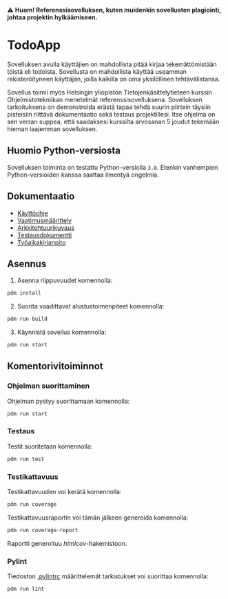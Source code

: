 ⚠️ **Huom! Referenssisovelluksen, kuten muidenkin sovellusten plagiointi, johtaa projektin hylkäämiseen.**

# TodoApp

Sovelluksen avulla käyttäjien on mahdollista pitää kirjaa tekemättömistään töistä eli todoista. Sovellusta on mahdollista käyttää useamman rekisteröityneen käyttäjän, joilla kaikilla on oma yksilöllinen tehtävälistansa.

Sovellus toimii myös Helsingin yliopiston Tietojenkäsittelytieteen kurssin Ohjelmistotekniikan menetelmät referenssisovelluksena. Sovelluksen tarkoituksena on demonstroida erästä tapaa tehdä suurin piirtein täysiin pisteisiin riittävä dokumentaatio sekä testaus projektillesi. Itse ohjelma on sen verran suppea, että saadaksesi kurssilta arvosanan 5 joudut tekemään hieman laajemman sovelluksen.

## Huomio Python-versiosta

Sovelluksen toiminta on testattu Python-versiolla `3.8`. Etenkin vanhempien Python-versioiden kanssa saattaa ilmentyä ongelmia.

## Dokumentaatio

- [Käyttöohje](./dokumentaatio/kayttoohje.md)
- [Vaatimusmäärittely](./dokumentaatio/vaatimusmaarittely.md)
- [Arkkitehtuurikuvaus](./dokumentaatio/arkkitehtuuri.md)
- [Testausdokumentti](./dokumentaatio/testaus.md)
- [Työaikakirjanpito](./dokumentaatio/tuntikirjanpito.md)

## Asennus

1. Asenna riippuvuudet komennolla:

```bash
pdm install
```

2. Suorita vaadittavat alustustoimenpiteet komennolla:

```bash
pdm run build
```

3. Käynnistä sovellus komennolla:

```bash
pdm run start
```

## Komentorivitoiminnot

### Ohjelman suorittaminen

Ohjelman pystyy suorittamaan komennolla:

```bash
pdm run start
```

### Testaus

Testit suoritetaan komennolla:

```bash
pdm run test
```

### Testikattavuus

Testikattavuuden voi kerätä komennolla:

```bash
pdm run coverage
```

Testikattavuusraportin voi tämän jälkeen generoida komennolla:

```bash
pdm run coverage-report
```

Raportti generoituu _htmlcov_-hakemistoon.

### Pylint

Tiedoston [.pylintrc](./.pylintrc) määrittelemät tarkistukset voi suorittaa komennolla:

```bash
pdm run lint
```
